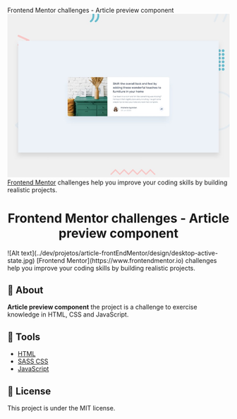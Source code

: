 Frontend Mentor challenges - Article preview component
![Design preview for the Article preview component coding challenge](./design/desktop-preview.jpg)
[Frontend Mentor](https://www.frontendmentor.io) challenges help you improve your coding skills by building realistic projects.


<h1 align="center">
  Frontend Mentor challenges - Article preview component
</h1>
![Alt text](../dev/projetos/article-frontEndMentor/design/desktop-active-state.jpg)
[Frontend Mentor](https://www.frontendmentor.io) challenges help you improve your coding skills by building realistic projects.


## 🧾 About

**Article preview component** the project is a challenge to exercise knowledge in HTML, CSS and JavaScript.

## 🔧 Tools

- [HTML](#) 
- [SASS CSS](https://sass-lang.com/) 
- [JavaScript](#)


## 📝 License

This project is under the MIT license. 


